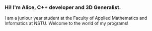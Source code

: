### Hi! I'm Alice, C++ developer and 3D Generalist.
I am a juniour year student at the Faculty of Applied Mathematics and Informatics at NSTU.
Welcome to the world of my programs!
